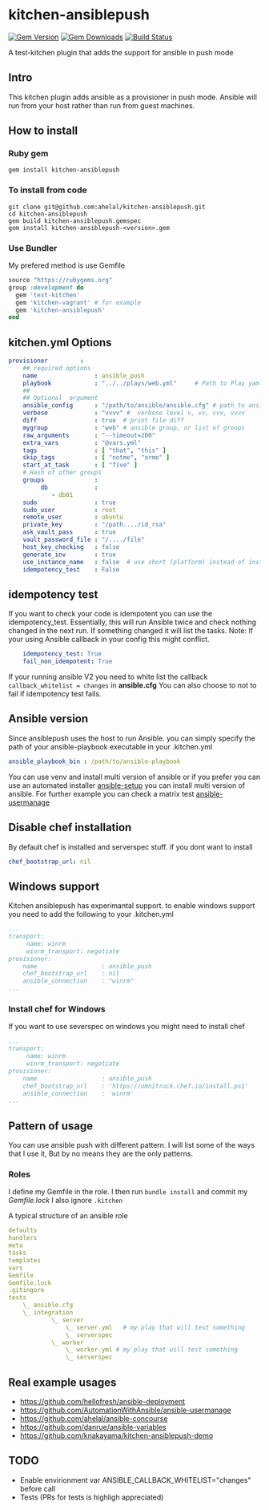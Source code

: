 # kitchen-ansiblepush
[![Gem Version](https://badge.fury.io/rb/kitchen-ansiblepush.svg)](https://badge.fury.io/rb/kitchen-ansiblepush)
[![Gem Downloads](http://ruby-gem-downloads-badge.herokuapp.com/kitchen-ansiblepush?type=total&color=brightgreen)](https://rubygems.org/gems/kitchen-ansiblepush)
[![Build Status](https://travis-ci.org/ahelal/kitchen-ansiblepush.svg?branch=master)](https://travis-ci.org/ahelal/kitchen-ansiblepush)

A test-kitchen plugin that adds the support for ansible in push mode

## Intro
This kitchen plugin adds ansible as a provisioner in push mode. Ansible will run from your host rather than run from guest machines.  

## How to install

### Ruby gem
```
gem install kitchen-ansiblepush
```

### To install from code
```
git clone git@github.com:ahelal/kitchen-ansiblepush.git
cd kitchen-ansiblepush
gem build kitchen-ansiblepush.gemspec
gem install kitchen-ansiblepush-<version>.gem
```

### Use Bundler
My prefered method is use Gemfile

```ruby
source "https://rubygems.org"
group :development do
  gem 'test-kitchen'
  gem 'kitchen-vagrant' # for example
  gem 'kitchen-ansiblepush'
end
```

## kitchen.yml Options
```yaml
provisioner         :
    ## required options
    name                : ansible_push
    playbook            : "../../plays/web.yml"     # Path to Play yaml
    ##
    ## Optional  argument
    ansible_config      : "/path/to/ansible/ansible.cfg" # path to ansible config file
    verbose             : "vvvv" #  verbose level v, vv, vvv, vvvv
    diff                : true  # print file diff
    mygroup             : "web" # ansible group, or list of groups
    raw_arguments       : "--timeout=200"
    extra_vars          : "@vars.yml"
    tags                : [ "that", "this" ]
    skip_tags           : [ "notme", "orme" ]
    start_at_task       : [ "five" ]
    # Hash of other groups
    groups              :
         db             :
            - db01
    sudo                : true
    sudo_user           : root
    remote_user         : ubuntu
    private_key         : "/path..../id_rsa"
    ask_vault_pass      : true
    vault_password_file : "/..../file"
    host_key_checking   : false
    generate_inv        : true
    use_instance_name   : false  # use short (platform) instead of instance name by default
    idempotency_test    : False
```
## idempotency test
If you want to check your code is idempotent you can use the idempotency_test. Essentially, this will run Ansible twice and check nothing changed in the next run. If something changed it will list the tasks. Note: If your using Ansible callback in your config this might conflict.
```yaml
    idempotency_test: True
    fail_non_idempotent: True
```

If your running ansible V2 you need to white list the callback ``` callback_whitelist = changes``` in **ansible.cfg**
You can also choose to not to fail if idempotency test fails.

##  Ansible version
Since ansiblepush uses the host to run Ansible. you can simply specify the path of your ansible-playbook executable in your .kitchen.yml
```yaml
ansible_playbook_bin : /path/to/ansible-playbook
```

You can use venv and install multi version of ansible or if you prefer you can use an automated installer [ansible-setup](https://github.com/AutomationWIthAnsible/ansible-setup) you can install multi version of ansible.
For further example you can check a matrix test [ansible-usermanage](https://github.com/AutomationWithAnsible/ansible-usermanage/blob/master/.kitchen.yml)

## Disable chef installation
By default chef is installed and serverspec stuff. if you dont want to install
```yaml
chef_bootstrap_url: nil
```

## Windows support
Kitchen ansiblepush has experimantal support.
to enable windows support you need to add the following to your .kitchen.yml
```yaml
...
transport:
     name: winrm
     winrm_transport: negotiate
provisioner:
    name                  : ansible_push
    chef_bootstrap_url    : nil
    ansible_connection    : "winrm"
...
```
### Install chef for Windows
If you want to use severspec on windows you might need to install chef

```yaml
...
transport:
     name: winrm
     winrm_transport: negotiate
provisioner:
    name                  : ansible_push
    chef_bootstrap_url    : 'https://omnitruck.chef.io/install.ps1'
    ansible_connection    : 'winrm'
...
```
## Pattern of usage
You can use ansible push  with different pattern. I will list some of the ways that I use it, But by no means they are the only patterns.
### Roles

I define my Gemfile in the role. I then run ```bundle install``` and commit my *Gemfile.lock* I also ignore ```.kitchen```

A typical structure of an ansible role
```yaml
defaults
handlers
meta
tasks
templates
vars
Gemfile
Gemfile.lock
.gitingore
tests
    \_ ansible.cfg
    \_ integration
            \_ server           
                \_ server.yml   # my play that will test something
                \_ serverspec  
            \_ worker
                \_ worker.yml # my play that will test something
                \_ serverspec

```

## Real example usages
- https://github.com/hellofresh/ansible-deployment
- https://github.com/AutomationWithAnsible/ansible-usermanage
- https://github.com/ahelal/ansible-concourse
- https://github.com/danrue/ansible-variables
- https://github.com/knakayama/kitchen-ansiblepush-demo

## TODO
- Enable envirionment var ANSIBLE_CALLBACK_WHITELIST="changes" before call
- Tests (PRs for tests is highligh appreciated)
